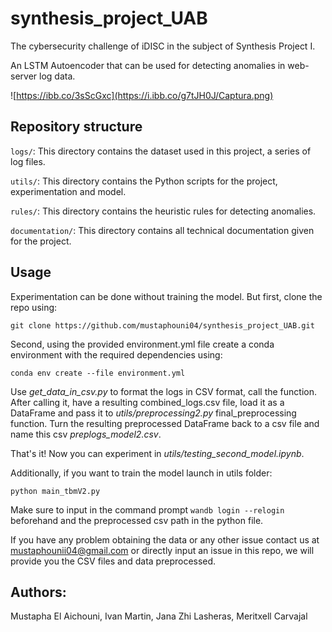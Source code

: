 # synthesis_project_UAB
The cybersecurity challenge of iDISC in the subject of Synthesis Project I.


An LSTM Autoencoder that can be used for detecting anomalies in web-server log data.


![https://ibb.co/3sScGxc](https://i.ibb.co/g7tJH0J/Captura.png)

## Repository structure

`logs/`: This directory contains the dataset used in this project, a series of log files.

`utils/`: This directory contains the Python scripts for the project, experimentation and model.

`rules/`: This directory contains the heuristic rules for detecting anomalies.

`documentation/`: This directory contains all technical documentation given for the project.

## Usage
Experimentation can be done without training the model.
But first, clone the repo using: 

```git clone https://github.com/mustaphouni04/synthesis_project_UAB.git```

Second, using the provided environment.yml file create a conda environment with the required dependencies using: 

```conda env create --file environment.yml```


Use *get_data_in_csv.py* to format the logs in CSV format, call the function.
After calling it, have a resulting combined_logs.csv file, load it as a DataFrame and pass it to *utils/preprocessing2.py* final_preprocessing function.
Turn the resulting preprocessed DataFrame back to a csv file and name this csv *preplogs_model2.csv*.

That's it! Now you can experiment in *utils/testing_second_model.ipynb*.

Additionally, if you want to train the model launch in utils folder:

```python main_tbmV2.py```

Make sure to input in the command prompt ```wandb login --relogin``` beforehand and the preprocessed csv path in the python file.

If you have any problem obtaining the data or any other issue contact us at mustaphounii04@gmail.com or directly input an issue in this repo, we will provide you the CSV files and data preprocessed.


## Authors:
Mustapha El Aichouni,
Ivan Martin,
Jana Zhi Lasheras,
Meritxell Carvajal

